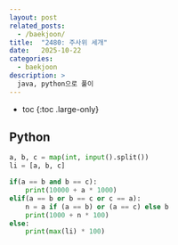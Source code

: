 ```yaml
---
layout: post
related_posts:
  - /baekjoon/
title:  "2480: 주사위 세개"
date:   2025-10-22
categories:
  - baekjoon
description: >
  java, python으로 풀이
---
```

* toc
{:toc .large-only}

## Python
```python
a, b, c = map(int, input().split())
li = [a, b, c]

if(a == b and b == c):
    print(10000 + a * 1000)
elif(a == b or b == c or c == a):
    n = a if (a == b) or (a == c) else b
    print(1000 + n * 100)
else:
    print(max(li) * 100)
```